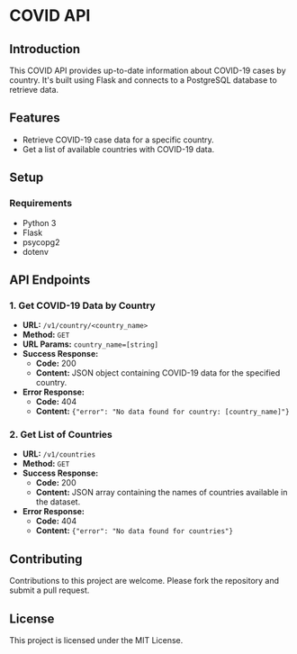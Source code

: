 # COVID API

## Introduction

This COVID API provides up-to-date information about COVID-19 cases by country. It's built using Flask and connects to a PostgreSQL database to retrieve data.

## Features

- Retrieve COVID-19 case data for a specific country.
- Get a list of available countries with COVID-19 data.

## Setup

### Requirements

- Python 3
- Flask
- psycopg2
- dotenv

## API Endpoints

### 1. Get COVID-19 Data by Country

- **URL:** `/v1/country/<country_name>`
- **Method:** `GET`
- **URL Params:** `country_name=[string]`
- **Success Response:**
  - **Code:** 200
  - **Content:** JSON object containing COVID-19 data for the specified country.
- **Error Response:**
  - **Code:** 404
  - **Content:** `{"error": "No data found for country: [country_name]"}`

### 2. Get List of Countries

- **URL:** `/v1/countries`
- **Method:** `GET`
- **Success Response:**
  - **Code:** 200
  - **Content:** JSON array containing the names of countries available in the dataset.
- **Error Response:**
  - **Code:** 404
  - **Content:** `{"error": "No data found for countries"}`

## Contributing

Contributions to this project are welcome. Please fork the repository and submit a pull request.

## License

This project is licensed under the MIT License.

